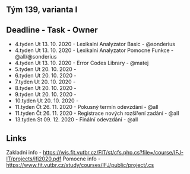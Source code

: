 ## Tým 139, varianta I
  
## Deadline - Task - Owner
- 4.tyden Ut 13. 10. 2020 - Lexikalni Analyzator Basic - @sonderius
- 4.tyden Ut 13. 10. 2020 - Lexikalni Analyzator Pomocne Funkce - @all/@sonderius
- 4.tyden Ut 13. 10. 2020 - Error Codes Library - @matej
- 5.tyden Ut 20. 10. 2020 -
- 6.tyden Ut 20. 10. 2020 -
- 7.tyden Ut 20. 10. 2020 -
- 8.tyden Ut 20. 10. 2020 -
- 9.tyden Ut 20. 10. 2020 -
- 10.tyden Ut 20. 10. 2020 -
- 11.tyden Čt 26. 11. 2020 - Pokusný termín odevzdání - @all
- 11.tyden Čt 26. 11. 2020 - Registrace nových rozšíření zadání - @all
- 13.tyden St 09. 12. 2020 - Finální odevzdání - @all

## Links
Zakladni info - https://wis.fit.vutbr.cz/FIT/st/cfs.php.cs?file=/course/IFJ-IT/projects/ifj2020.pdf
Pomocne info - https://www.fit.vutbr.cz/study/courses/IFJ/public/project/.cs

  
  
